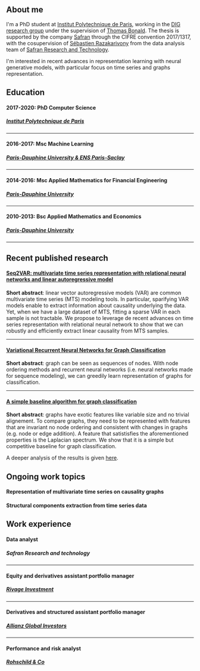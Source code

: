 ## About me

I'm a PhD student at [Institut Polytechnique de Paris](https://www.ip-paris.fr/en/home-en/), working in the [DIG research group](https://dig.telecom-paris.fr/blog/) under the supervision of [Thomas Bonald](https://scholar.google.fr/citations?user=gw-JPVEAAAAJ&hl=en&oi=ao). The thesis is supported by the company [Safran](https://www.safran-group.com/) through the CIFRE convention 2017/1317, with the cosupervision of [Sébastien Razakarivony](https://scholar.google.fr/citations?user=tQ13zucAAAAJ&hl=en&oi=ao) from the data analysis team of [Safran Research and Technology](https://www.safran-group.com/media/20140204_new-safran-rt-center).  

I'm interested in recent advances in representation learning with neural generative models, with particular focus on time series and graphs representation. 

## Education

#### 2017-2020: PhD Computer Science
##### [Institut Polytechnique de Paris](https://www.ip-paris.fr/en/home-en/)

--- 

#### 2016-2017: Msc Machine Learning
##### [Paris-Dauphine University & ENS Paris-Saclay](https://dauphine.psl.eu/formations/masters/mathematiques-et-applications/m2-mathematiques-apprentissage-sciences-humanites)

--- 

#### 2014-2016: Msc Applied Mathematics for Financial Engineering
##### [Paris-Dauphine University](https://dauphine.psl.eu/formations/masters/mathematiques-et-applications/m2-ingenierie-statistique-et-financiere)

---

#### 2010-2013: Bsc Applied Mathematics and Economics
##### [Paris-Dauphine University](https://dauphine.psl.eu/formations/licences/mathematiques)

--- 

## Recent published research

#### [Seq2VAR: multivariate time series representation with relational neural networks and linear autoregressive model](https://link.springer.com/chapter/10.1007/978-3-030-39098-3_10)

**Short abstract**: linear vector autoregressive models (VAR) are common multivariate time series (MTS) modeling tools. In particular, sparifying VAR models enable to extract information about causality underlying the data. Yet, when we have a large dataset of MTS, fitting a sparse VAR in each sample is not tractable. We propose to leverage de recent advances on time series representation with relational neural network to show that we can robustly and efficiently extract linear causality from MTS samples. 

--- 

#### [Variational Recurrent Neural Networks for Graph Classification](https://rlgm.github.io/papers/9.pdf)

**Short abstract**: graph can be seen as sequences of nodes. With node ordering methods and recurrent neural networks (i.e. neural networks made for sequence modeling), we can greedily learn representation of graphs for classification. 

--- 

#### [A simple baseline algorithm for graph classification](https://arxiv.org/abs/1810.09155)

**Short abstract**: graphs have exotic features like variable size and no trivial alignement. To compare graphs, they need to be represented with features that are invariant no node ordering and consistent with changes in graphs (e.g. node or edge addition). A feature that satistisfies the aforementioned properties is the Laplacian spectrum. We show that it is a simple but competitive baseline for graph classification.

A deeper analysis of the results is given [here](https://arxiv.org/pdf/1912.00735.pdf). 

## Ongoing work topics

#### Representation of multivariate time series on causality graphs

#### Structural components extraction from time series data


## Work experience

#### Data analyst
##### Safran Research and technology
---

#### Equity and derivatives assistant portfolio manager
##### [Rivage Investment](https://www.rivageinvestment.com/index.php#1)

---

#### Derivatives and structured assistant portfolio manager
##### [Allianz Global Investors](https://www.allianzgi.com/)

---

#### Performance and risk analyst
##### [Rohschild & Co](https://www.rothschildandco.com/)
